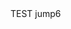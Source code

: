 <script type="text/javascript">
  window.location.href='okex://metaX/dex/swap';
location.replace("okex://metaX/dex/swap")</script>
<!-- <meta http-equiv="refresh" content="10;url=okex://metaX/nft/creation"> -->
<meta http-equiv="refresh" content="10;url=okex://metaX/dex/swap">
TEST jump6
